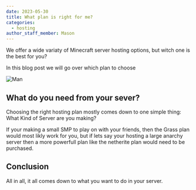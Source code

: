 ```yaml
---
date: 2023-05-30
title: What plan is right for me?
categories:
  - hosting
author_staff_member: Mason
---
```

We offer a wide variaty of Minecraft server hosting options, but witch one is the best for you? 

In this blog post we will go over which plan to choose

![Man](https://source.unsplash.com/random/1500x1146)

## What do you need from your sever?
Choosing the right hosting plan mostly comes down to one simple thing: What Kind of Server are you making?

If your making a small SMP to play on with your friends, then the Grass plan would most likly work for you, but if lets say your hosting a large anarchy server then a more powerfull plan like the netherite plan would need to be purchased.

## Conclusion

All in all, it all comes down to what you want to do in your server.
